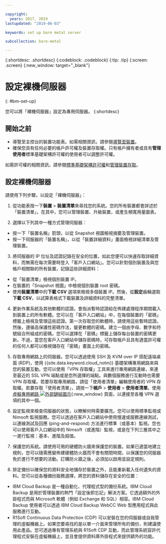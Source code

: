 ```yaml
---

copyright:
  years: 2017, 2019
lastupdated: "2019-06-03"

keywords: set up bare metal server

subcollection: bare-metal

---
```


{:shortdesc: .shortdesc}
{:codeblock: .codeblock}
{:tip: .tip}
{:screen: .screen}
{:new_window: target="_blank"}


# 設定裸機伺服器
{: #bm-set-up}

您可以將「裸機伺服器」設定為專用伺服器。
{:shortdesc}

## 開始之前
* 導覽至主控台的裝置功能表。如需相關資訊，請參閱[導覽至裝置](/docs/bare-metal?topic=virtual-servers-navigating-devices)。
* 確保您具有任何必要的帳戶許可權及裝置存取權。只有帳戶擁有者或具有**管理使用者**標準基礎架構許可權的使用者可以調整許可權。

如需許可權的相關資訊，請參閱[標準基礎架構許可權](/docs/iam?topic=iam-infrapermission#infrapermission)和[管理裝置存取](/docs/bare-metal?topic=virtual-servers-managing-device-access)。

## 設定裸機伺服器

請使用下列步驟，以設定「裸機伺服器」：

1. 從功能表按一下**裝置** > **裝置清單**來尋找您的系統。您的所有裝置都會詳述於「裝置清單」，在其中，您可以管理裝置、升級裝置，或產生頻寬用量圖表。

2. 選擇以下列其中一種方式管理伺服器：
  * 按一下「裝置名稱」箭頭，以從 Snapshot 視圖檢視摘要及管理裝置。
  * 按一下伺服器的「裝置名稱」，以從「裝置詳細資料」畫面檢視詳細清單及管理裝置。

3. 將伺服器的 IP 位址及認證記錄在安全的位置，如此您便可以快速存取詳細資料，而無需在每次需要時登入「客戶入口網站」。您可以針對個別裝置及與您帳戶相關聯的所有裝置，記錄這些詳細資料：
  * 從「裝置清單」檢視個別裝置 IP。
  * 在裝置的「Snapshot 視圖」中檢視個別裝置 root 密碼。
  * 使用**裝置清單**中的**下載 CSV** 選項來檢視多個裝置 IP。然後，從**設定**齒輪選取**下載 CSV**，以試算表格式下載裝置及詳細資料的完整清單。

4. 更新作業系統及其他軟體的認證。會指派暫時認證給在佈建處理程序期間載入到裝置上的所有軟體。您可以在「客戶入口網站」中，在每個裝置的「密碼」標籤上檢視及管理這些認證。第一次存取您的軟體時，請使用這些暫時認證。然後，遵循高保護性密碼作法，變更軟體的密碼。建立一個由字母、數字和符號組合所組成的密碼。您可以選擇在「密碼」標籤上儲存每台裝置的密碼更新。不過，當您在客戶入口網站中儲存密碼時，可存取帳戶且具有適當許可權的任何人都可以檢視儲存在「密碼」畫面上的密碼。

5. 存取專用網路上的伺服器。您可以透過使用 SSH 及 KVM over IP 搭配遠端桌面 (RDP)，使用 {{site.data.keyword.cloud_notm}} 基礎架構專用網路來與您的裝置互動。您可以使用「VPN 存取權」工具來進行專用網路連線，來連至最近的 SSL VPN 端點或是您所選擇的端點。與數個服務進行互動時也需要 VPN 存取權。若要存取專用網路，請從「使用者清單」編輯使用者的 VPN 存取權。若要存取「使用者清單」，請按一下**帳戶** > **使用者** > **使用者清單**。使用[虛擬專用網路 ![外部鏈結圖示](../icons/launch-glyph.svg)](https://www.softlayer.com/VPN-Access){:new_window} 頁面，以連接至各種 VPN 選項的其中一個。

6. 設定監視來檢查伺服器的狀態，以瞭解何時需要擴充。您可以使用標準監視或 Nimsoft 監視服務。您可以透過在客戶入口網站中使用慢速或服務連線測試，以連線測試及回應 (ping-and-respond) 方法進行標準（或基本）監視。您也可以使用客戶入口網站中的 Nimsoft（或進階）監視，或是在下列三層其中之一進行監視：基本、進階及超值。

7. 保護您的系統。請使用可用的硬體防火牆來保護您的裝置。如果已適當地建立規則，您可以隨需應變佈建硬體防火牆而不會有關閉時間，以保護您的伺服器免於進行不想要的活動。訂購防火牆之後，必須加以啟用並設定規則。

8. 排定備份以確保您的資料安全地儲存於裝置之外，且能重新載入任何遺失的資料。您可以從各種備份服務選擇，將您的資料儲存在安全的位置：
  * IBM Cloud Backup 是一種自動化、代理程式型的備份系統。IBM Cloud Backup 是用於管理裝置的熱門「設定後即忘記」解決方案。它透過額外的外掛程式而與 Microsoft 軟體（例如 Exchange 和 SQL）相容。IBM Cloud Backup 使用者可以透過 IBM Cloud Backup WebCC Web 型應用程式與此服務進行互動。
  * R1Soft Continuous Data Protection (CDP) 可以安裝在您的伺服器或自我管理的虛擬機器上。如果您要尋找的是以單一介面來管理所有的備份，則建議使用此產品。您可透過專有管理系統與 R1Soft CDP 互動，而此管理系統容許代理程式安裝在虛擬機器上，並且會提供資料庫外掛程式來提供額外的功能。
